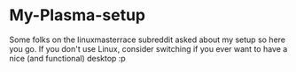 # My-Plasma-setup
Some folks on the linuxmasterrace subreddit asked about my setup so here you go. If you don't use Linux, consider switching if you ever want to have a nice (and functional) desktop :p

